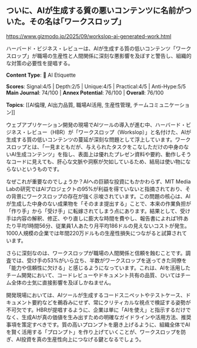 ## ついに、AIが生成する質の悪いコンテンツに名前がついた。その名は｢ワークスロップ｣

https://www.gizmodo.jp/2025/09/workslop-ai-generated-work.html

ハーバード・ビジネス・レビューは、AIが生成する質の低いコンテンツ「ワークスロップ」が職場の生産性と人間関係に深刻な悪影響を及ぼすと警告し、組織的な対策の必要性を提唱する。

**Content Type**: 🤝 AI Etiquette

**Scores**: Signal:4/5 | Depth:2/5 | Unique:4/5 | Practical:4/5 | Anti-Hype:5/5
**Main Journal**: 74/100 | **Annex Potential**: 76/100 | **Overall**: 76/100

**Topics**: [[AI倫理, AI出力品質, 職場AI活用, 生産性管理, チームコミュニケーション]]

ウェブアプリケーション開発の現場でAIツールの導入が進む中、ハーバード・ビジネス・レビュー（HBR）が「ワークスロップ（Workslop）」と名付けた、AIが生成する質の低いコンテンツの蔓延が深刻な問題として浮上しています。ワークスロップとは、「一見まともだが、与えられたタスクをこなしただけの中身のないAI生成コンテンツ」を指し、表面上は優れたプレゼン資料や要約、動作しそうなコードに見えても、肝心な文脈や洞察が欠如しているため、結局は使い物にならないというものです。

なぜこれが重要なのでしょうか？AIへの巨額な投資にもかかわらず、MIT Media Labの研究ではAIプロジェクトの95%が利益を得ていないと指摘されており、その背景にワークスロップの存在が強く示唆されています。この問題の核心は、AIが生成した中身のない成果物を「そのまま提出する」ことで、本来の作業負担が「作り手」から「受け手」に転嫁されてしまう点にあります。結果として、受け手は内容の解釈、修正、やり直しに膨大な時間を費やし、報告書によれば1件あたり平均1時間56分、従業員1人あたり月平均186ドルの見えないコストが発生。1000人規模の企業では年間220万ドルもの生産性損失につながると試算されています。

さらに深刻なのは、ワークスロップが職場の人間関係と信頼を蝕むことです。調査では、受け手の53%がいら立ち、半数がワークスロップを送ってきた同僚を「能力や信頼性に欠ける」と感じるようになっています。これは、AIを活用したチーム開発において、コードレビューやドキュメント共有の品質、ひいてはチーム全体の士気に直接影響を及ぼしかねません。

開発現場においては、AIツールが生成するコードスニペットやテストケース、ドキュメント要約などを鵜呑みにせず、常にクリティカルな視点で検証する姿勢が不可欠です。HBRが提唱するように、企業は単に「AIを使え」と指示するだけでなく、生成AIが真の価値を生み出すための明確なガイドラインや活用方法、推奨事項を策定すべきです。質の高いプロンプトを磨き上げるように、組織全体でAIを賢く活用する「プロンプト」を作り上げていくことが、ワークスロップを防ぎ、AI投資を真の生産性向上につなげる鍵となるでしょう。